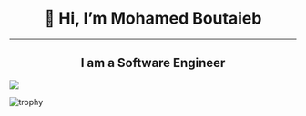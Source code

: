 <h1 align='center'>👋 Hi, I’m Mohamed Boutaieb</h1> 
<hr> </hr>
<h2 style='text-align:center;'>I am a Software Engineer</h2>

![](https://komarev.com/ghpvc/?username=MohamedBoutaieb&color=green)


![trophy](https://github-profile-trophy.vercel.app/?username=MohamedBoutaieb)
<!---
MohamedBoutaieb/MohamedBoutaieb is a ✨ special ✨ repository because its `README.md` (this file) appears on your GitHub profile.
You can click the Preview link to take a look at your changes.
--->
